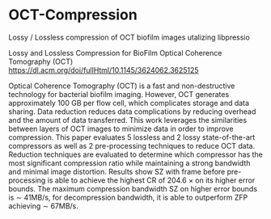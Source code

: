 # OCT-Compression
Lossy / Lossless compression of OCT biofilm images utalizing libpressio



Lossy and Lossless Compression for BioFilm Optical Coherence Tomography (OCT)
https://dl.acm.org/doi/fullHtml/10.1145/3624062.3625125

Optical Coherence Tomography (OCT) is a fast and non-destructive technology for bacterial biofilm imaging. However, OCT generates approximately 100 GB per flow cell, which complicates storage and data sharing. Data reduction reduces data complications by reducing overhead and the amount of data transferred. This work leverages the similarities between layers of OCT images to minimize data in order to improve compression. This paper evaluates 5 lossless and 2 lossy state-of-the-art compressors as well as 2 pre-processing techniques to reduce OCT data. Reduction techniques are evaluated to determine which compressor has the most significant compression ratio while maintaining a strong bandwidth and minimal image distortion. Results show SZ with frame before pre-processing is able to achieve the highest CR of 204.6 × on its higher error bounds. The maximum compression bandwidth SZ on higher error bounds is ∼ 41MB/s, for decompression bandwidth, it is able to outperform ZFP achieving ∼ 67MB/s.
